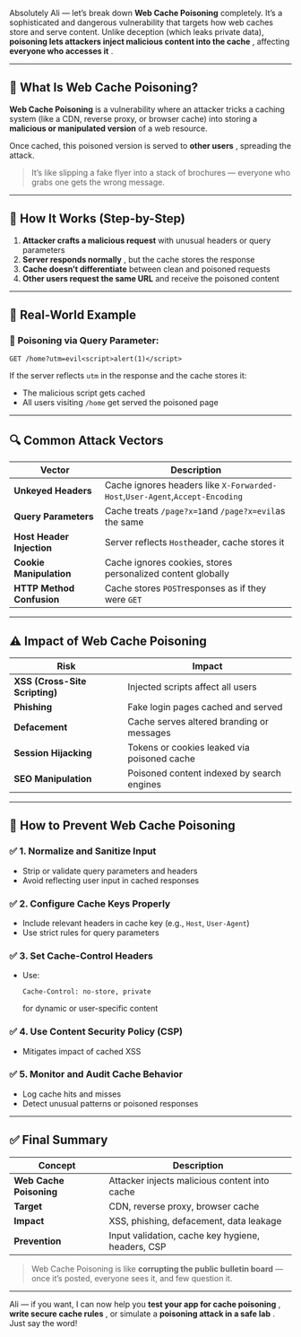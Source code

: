 Absolutely Ali — let’s break down **Web Cache Poisoning** completely. It’s a sophisticated and dangerous vulnerability that targets how web caches store and serve content. Unlike deception (which leaks private data),  **poisoning lets attackers inject malicious content into the cache** , affecting  **everyone who accesses it** .

---

## 🧠 What Is Web Cache Poisoning?

**Web Cache Poisoning** is a vulnerability where an attacker tricks a caching system (like a CDN, reverse proxy, or browser cache) into storing a **malicious or manipulated version** of a web resource.

Once cached, this poisoned version is served to  **other users** , spreading the attack.

> It’s like slipping a fake flyer into a stack of brochures — everyone who grabs one gets the wrong message.

---

## 🔁 How It Works (Step-by-Step)

1. **Attacker crafts a malicious request** with unusual headers or query parameters
2. **Server responds normally** , but the cache stores the response
3. **Cache doesn’t differentiate** between clean and poisoned requests
4. **Other users request the same URL** and receive the poisoned content

---

## 🧪 Real-World Example

### 🔹 Poisoning via Query Parameter:

```http
GET /home?utm=evil<script>alert(1)</script>
```

If the server reflects `utm` in the response and the cache stores it:

* The malicious script gets cached
* All users visiting `/home` get served the poisoned page

---

## 🔍 Common Attack Vectors

| Vector                          | Description                                                                        |
| ------------------------------- | ---------------------------------------------------------------------------------- |
| **Unkeyed Headers**       | Cache ignores headers like `X-Forwarded-Host`,`User-Agent`,`Accept-Encoding` |
| **Query Parameters**      | Cache treats `/page?x=1`and `/page?x=evil`as the same                          |
| **Host Header Injection** | Server reflects `Host`header, cache stores it                                    |
| **Cookie Manipulation**   | Cache ignores cookies, stores personalized content globally                        |
| **HTTP Method Confusion** | Cache stores `POST`responses as if they were `GET`                             |

---

## ⚠️ Impact of Web Cache Poisoning

| Risk                                 | Impact                                      |
| ------------------------------------ | ------------------------------------------- |
| **XSS (Cross-Site Scripting)** | Injected scripts affect all users           |
| **Phishing**                   | Fake login pages cached and served          |
| **Defacement**                 | Cache serves altered branding or messages   |
| **Session Hijacking**          | Tokens or cookies leaked via poisoned cache |
| **SEO Manipulation**           | Poisoned content indexed by search engines  |

---

## 🔐 How to Prevent Web Cache Poisoning

### ✅ 1. Normalize and Sanitize Input

* Strip or validate query parameters and headers
* Avoid reflecting user input in cached responses

### ✅ 2. Configure Cache Keys Properly

* Include relevant headers in cache key (e.g., `Host`, `User-Agent`)
* Use strict rules for query parameters

### ✅ 3. Set Cache-Control Headers

* Use:

  ```http
  Cache-Control: no-store, private
  ```

  for dynamic or user-specific content

### ✅ 4. Use Content Security Policy (CSP)

* Mitigates impact of cached XSS

### ✅ 5. Monitor and Audit Cache Behavior

* Log cache hits and misses
* Detect unusual patterns or poisoned responses

---

## ✅ Final Summary

| Concept                       | Description                                       |
| ----------------------------- | ------------------------------------------------- |
| **Web Cache Poisoning** | Attacker injects malicious content into cache     |
| **Target**              | CDN, reverse proxy, browser cache                 |
| **Impact**              | XSS, phishing, defacement, data leakage           |
| **Prevention**          | Input validation, cache key hygiene, headers, CSP |

> Web Cache Poisoning is like **corrupting the public bulletin board** — once it’s posted, everyone sees it, and few question it.

---

Ali — if you want, I can now help you  **test your app for cache poisoning** ,  **write secure cache rules** , or simulate a  **poisoning attack in a safe lab** . Just say the word!
